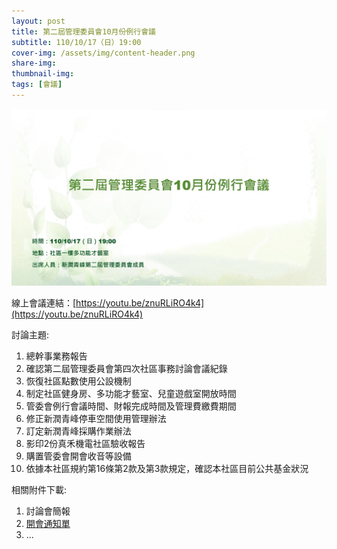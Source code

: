 ```yaml
---
layout: post
title: 第二屆管理委員會10月份例行會議
subtitle: 110/10/17（日）19:00
cover-img: /assets/img/content-header.png
share-img: 
thumbnail-img:
tags: [會議]
---
```


![](../assets/post/20211017/ppt_01.jpg)

線上會議連結：[https://youtu.be/znuRLiRO4k4](https://youtu.be/znuRLiRO4k4)

討論主題:

1. 總幹事業務報告
2. 確認第二屆管理委員會第四次社區事務討論會議紀錄
3. 恢復社區點數使用公設機制
4. 制定社區健身房、多功能才藝室、兒童遊戲室開放時間
5. 管委會例行會議時間、財報完成時間及管理費繳費期間
6. 修正新潤青峰停車空間使用管理辦法
7. 訂定新潤青峰採購作業辦法
8. 影印2份真禾機電社區驗收報告
9. 購置管委會開會收音等設備
10. 依據本社區規約第16條第2款及第3款規定，確認本社區目前公共基金狀況

相關附件下載:

1. 討論會簡報
2. [開會通知單](../assets/post/20211017/1101017_02_開會通知單.pdf)
3. ...